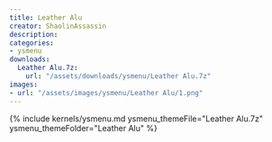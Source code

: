 ```yaml
---
title: Leather Alu
creator: ShaolinAssassin
description: 
categories:
- ysmenu
downloads:
  Leather Alu.7z:
    url: "/assets/downloads/ysmenu/Leather Alu.7z"
images:
- url: "/assets/images/ysmenu/Leather Alu/1.png"
---
```


{% include kernels/ysmenu.md ysmenu_themeFile="Leather Alu.7z" ysmenu_themeFolder="Leather Alu" %}
